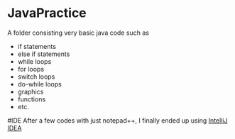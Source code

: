 # JavaPractice

A folder consisting very basic java code such as 
  - if statements
  - else if statements
  - while loops 
  - for loops
  - switch loops
  - do-while loops
  - graphics
  - functions
  - etc.
  
#IDE
After a few codes with just notepad++, I finally ended up using [IntelliJ IDEA](https://www.jetbrains.com/idea/download/#section=windows)


